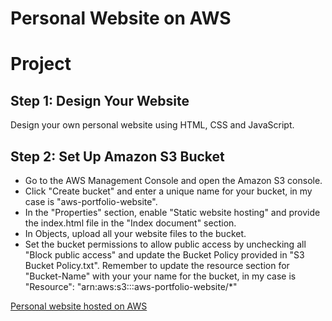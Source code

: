 # Personal Website on AWS

# Project

## Step 1: Design Your Website

Design your own personal website using HTML, CSS and JavaScript.

## Step 2: Set Up Amazon S3 Bucket

- Go to the AWS Management Console and open the Amazon S3 console.
- Click "Create bucket" and enter a unique name for your bucket, in my case is "aws-portfolio-website".
- In the "Properties" section, enable "Static website hosting" and provide the index.html file in the "Index document" section.
- In Objects, upload all your website files to the bucket.
- Set the bucket permissions to allow public access by unchecking  all "Block public access" and update the Bucket Policy provided in "S3 Bucket Policy.txt". Remember to update the resource section for "Bucket-Name" with your your name for the bucket, in my case is "Resource": "arn:aws:s3:::aws-portfolio-website/*"

[Personal website hosted on AWS](https://aws-portfolio-website.s3.us-east-2.amazonaws.com/index.html) 
